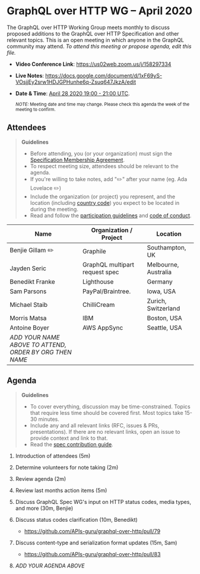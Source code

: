 # GraphQL over HTTP WG – April 2020

The GraphQL over HTTP Working Group meets monthly to discuss proposed additions
to the GraphQL over HTTP Specification and other relevant topics.
This is an open meeting in which anyone in the GraphQL community may attend.
*To attend this meeting or propose agenda, edit this file.*

- **Video Conference Link**: https://us02web.zoom.us/j/158297334
- **Live Notes**: https://docs.google.com/document/d/1xF69yS-VOsjjEy2srw1HDJGPHunhe6q-Zsuq647JkzA/edit
- **Date & Time**: [April 28 2020 19:00 - 21:00 UTC](https://www.timeanddate.com/worldclock/meetingdetails.html?year=2020&month=04&day=28&hour=19&min=0&sec=0&p1=224&p2=179&p3=136&p4=37&p5=239&p6=101&p7=152).

  <small>*NOTE:* Meeting date and time may change. Please check this agenda the week of the meeting to confirm.</small>

## Attendees

> **Guidelines**
> - Before attending, you (or your organization) must sign the [Specification Membership Agreement](https://github.com/graphql/foundation).
> - To respect meeting size, attendees should be relevant to the agenda.
> - If you're willing to take notes, add "✏️" after your name (eg. Ada Lovelace ✏️)
> - Include the organization (or project) you represent, and the location (including [country code](https://en.wikipedia.org/wiki/List_of_ISO_3166_country_codes#Current_ISO_3166_country_codes)) you expect to be located in during the meeting.
> - Read and follow the [participation guidelines](https://github.com/graphql/graphql-wg#participation-guidelines) and [code of conduct](https://github.com/graphql/foundation/blob/master/CODE-OF-CONDUCT.md).

| Name                     | Organization / Project         | Location
| ------------------------ | ------------------------------ | ---------
| Benjie Gillam ✏️          | Graphile                       | Southampton, UK
| Jayden Seric             | GraphQL multipart request spec | Melbourne, Australia
| Benedikt Franke          | Lighthouse                     | Germany
| Sam Parsons              | PayPal/Braintree.              | Iowa, USA
| Michael Staib            | ChilliCream                    | Zurich, Switzerland
| Morris Matsa             | IBM                            | Boston, USA
| Antoine Boyer            | AWS AppSync                    | Seattle, USA
| *ADD YOUR NAME ABOVE TO ATTEND, ORDER BY ORG THEN NAME*

## Agenda

> **Guidelines**
> - To cover everything, discussion may be time-constrained. Topics that require less time should be covered first. Most topics take 15-30 minutes.
> - Include any and all relevant links (RFC, issues & PRs, presentations). If there are no relevant links, open an issue to provide context and link to that.
> - Read the [spec contribution guide](https://github.com/graphql/graphql-spec/blob/master/CONTRIBUTING.md).

<!--

Example agenda item:

1. Discuss moving the subscriptions proposal to stage 2 (30m, Lee)
   - [Subscriptions RFC](link.to/the-relevant/pr-or-issue-or-doc)
   - [GraphQL.js PR](github.link/to/the/project/pr)
   - [Another Relevant Link](youre.getting/the-idea.now)

-->

1. Introduction of attendees (5m)
1. Determine volunteers for note taking (2m)
1. Review agenda (2m)
1. Review last months action items (5m)
1. Discuss GraphQL Spec WG's input on HTTP status codes, media types, and more (30m, Benjie)
1. Discuss status codes clarification (10m, Benedikt)
    - https://github.com/APIs-guru/graphql-over-http/pull/79
1. Discuss content-type and serialization format updates (15m, Sam)
    - https://github.com/APIs-guru/graphql-over-http/pull/83

1. *ADD YOUR AGENDA ABOVE*

